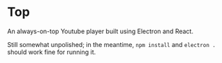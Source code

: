 # Top

An always-on-top Youtube player built using Electron and React.

Still somewhat unpolished; in the meantime, `npm install` and `electron .` should work fine for running it.